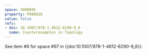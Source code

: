 ```yaml
---
space: S000095
property: P000026
value: false
refs:
- doi: 10.1007/978-1-4612-6290-9_6
  name: Counterexamples in Topology
---
```


See item #6 for space #97 in {{doi:10.1007/978-1-4612-6290-9_6}}.
